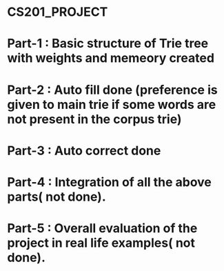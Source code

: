 # CS201_PROJECT

# Part-1 : Basic structure of Trie tree with weights and memeory created

# Part-2 : Auto fill done (preference is given to main trie if some words are not present in the corpus trie)

# Part-3 : Auto correct done 

# Part-4 : Integration of all the above parts( not done).

# Part-5 : Overall evaluation of the project in real life examples( not done).
